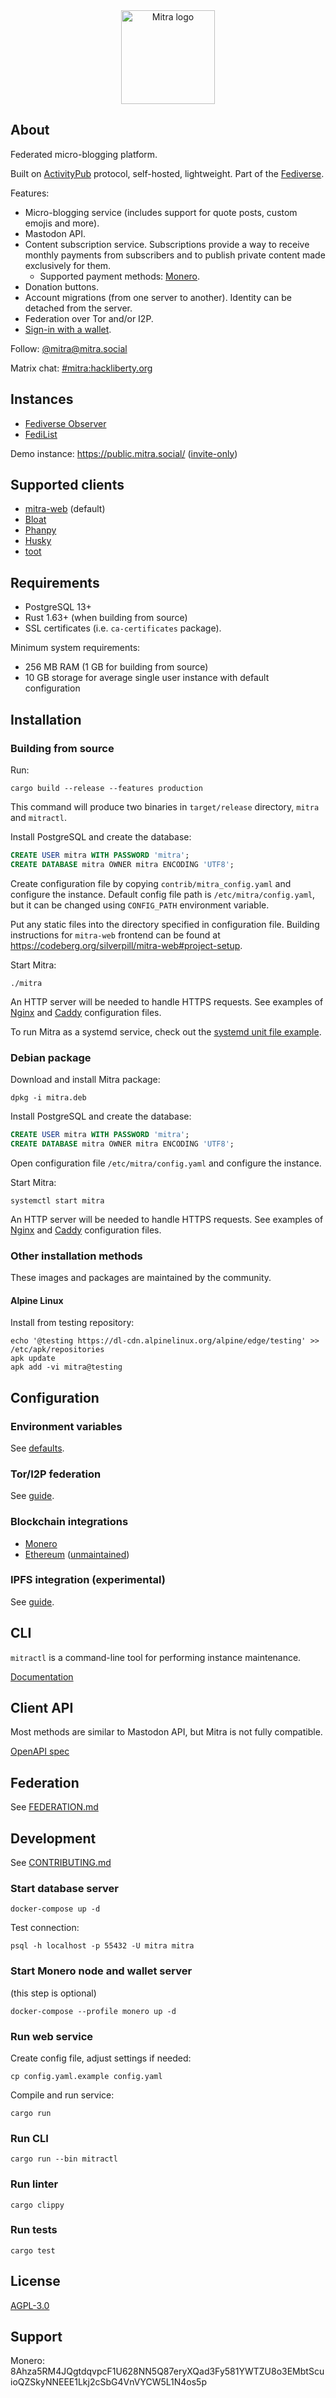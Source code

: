 <div align="center">
  <img src="./logo/logo-black-text.svg" alt="Mitra logo" width="150">
</div>

## About

Federated micro-blogging platform.

Built on [ActivityPub](https://www.w3.org/TR/activitypub/) protocol, self-hosted, lightweight. Part of the [Fediverse](https://en.wikipedia.org/wiki/Fediverse).

Features:

- Micro-blogging service (includes support for quote posts, custom emojis and more).
- Mastodon API.
- Content subscription service. Subscriptions provide a way to receive monthly payments from subscribers and to publish private content made exclusively for them.
  - Supported payment methods: [Monero](https://www.getmonero.org/get-started/what-is-monero/).
- Donation buttons.
- Account migrations (from one server to another). Identity can be detached from the server.
- Federation over Tor and/or I2P.
- [Sign-in with a wallet](https://github.com/ChainAgnostic/CAIPs/blob/master/CAIPs/caip-122.md).

Follow: [@mitra@mitra.social](https://mitra.social/@mitra)

Matrix chat: [#mitra:hackliberty.org](https://matrix.to/#/#mitra:hackliberty.org)

## Instances

- [Fediverse Observer](https://mitra.fediverse.observer/list)
- [FediList](http://demo.fedilist.com/instance?software=mitra)

Demo instance: https://public.mitra.social/ ([invite-only](https://public.mitra.social/about))

## Supported clients

- [mitra-web](https://codeberg.org/silverpill/mitra-web) (default)
- [Bloat](https://git.freesoftwareextremist.com/bloat/about/)
- [Phanpy](https://github.com/cheeaun/phanpy)
- [Husky](https://codeberg.org/husky/husky)
- [toot](https://github.com/ihabunek/toot)

## Requirements

- PostgreSQL 13+
- Rust 1.63+ (when building from source)
- SSL certificates (i.e. `ca-certificates` package).

Minimum system requirements:

- 256 MB RAM (1 GB for building from source)
- 10 GB storage for average single user instance with default configuration

## Installation

### Building from source

Run:

```shell
cargo build --release --features production
```

This command will produce two binaries in `target/release` directory, `mitra` and `mitractl`.

Install PostgreSQL and create the database:

```sql
CREATE USER mitra WITH PASSWORD 'mitra';
CREATE DATABASE mitra OWNER mitra ENCODING 'UTF8';
```

Create configuration file by copying `contrib/mitra_config.yaml` and configure the instance. Default config file path is `/etc/mitra/config.yaml`, but it can be changed using `CONFIG_PATH` environment variable.

Put any static files into the directory specified in configuration file. Building instructions for `mitra-web` frontend can be found at https://codeberg.org/silverpill/mitra-web#project-setup.

Start Mitra:

```shell
./mitra
```

An HTTP server will be needed to handle HTTPS requests. See examples of [Nginx](./contrib/mitra.nginx) and [Caddy](./contrib/Caddyfile) configuration files.

To run Mitra as a systemd service, check out the [systemd unit file example](./contrib/mitra.service).

### Debian package

Download and install Mitra package:

```shell
dpkg -i mitra.deb
```

Install PostgreSQL and create the database:

```sql
CREATE USER mitra WITH PASSWORD 'mitra';
CREATE DATABASE mitra OWNER mitra ENCODING 'UTF8';
```

Open configuration file `/etc/mitra/config.yaml` and configure the instance.

Start Mitra:

```shell
systemctl start mitra
```

An HTTP server will be needed to handle HTTPS requests. See examples of [Nginx](./contrib/mitra.nginx) and [Caddy](./contrib/Caddyfile) configuration files.

### Other installation methods

These images and packages are maintained by the community.

#### Alpine Linux

Install from testing repository:

```shell
echo '@testing https://dl-cdn.alpinelinux.org/alpine/edge/testing' >> /etc/apk/repositories
apk update
apk add -vi mitra@testing
```

## Configuration

### Environment variables

See [defaults](./.env).

### Tor/I2P federation

See [guide](./docs/onion.md).

### Blockchain integrations

- [Monero](./docs/monero.md)
- [Ethereum](./docs/ethereum.md) ([unmaintained](https://codeberg.org/silverpill/mitra/issues/27))

### IPFS integration (experimental)

See [guide](./docs/ipfs.md).

## CLI

`mitractl` is a command-line tool for performing instance maintenance.

[Documentation](./docs/mitractl.md)

## Client API

Most methods are similar to Mastodon API, but Mitra is not fully compatible.

[OpenAPI spec](./docs/openapi.yaml)

## Federation

See [FEDERATION.md](./FEDERATION.md)

## Development

See [CONTRIBUTING.md](./CONTRIBUTING.md)

### Start database server

```shell
docker-compose up -d
```

Test connection:

```shell
psql -h localhost -p 55432 -U mitra mitra
```

### Start Monero node and wallet server

(this step is optional)

```shell
docker-compose --profile monero up -d
```

### Run web service

Create config file, adjust settings if needed:

```shell
cp config.yaml.example config.yaml
```

Compile and run service:

```shell
cargo run
```

### Run CLI

```shell
cargo run --bin mitractl
```

### Run linter

```shell
cargo clippy
```

### Run tests

```shell
cargo test
```

## License

[AGPL-3.0](./LICENSE)

## Support

Monero: 8Ahza5RM4JQgtdqvpcF1U628NN5Q87eryXQad3Fy581YWTZU8o3EMbtScuioQZSkyNNEEE1Lkj2cSbG4VnVYCW5L1N4os5p

